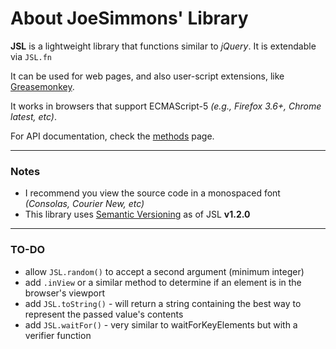 # About JoeSimmons' Library

**JSL** is a lightweight library that functions similar to _jQuery_. It is extendable via `JSL.fn`

It can be used for web pages, and also user-script extensions, like [Greasemonkey][gm].

It works in browsers that support ECMAScript-5 *(e.g., Firefox 3.6+, Chrome latest, etc)*.

For API documentation, check the [methods][methods] page.

---

### Notes
  * I recommend you view the source code in a monospaced font *(Consolas, Courier New, etc)*
  * This library uses [Semantic Versioning][semver] as of JSL **v1.2.0**

---

### TO-DO
  * allow `JSL.random()` to accept a second argument (minimum integer)
  * add `.inView` or a similar method to determine if an element is in the browser's viewport
  * add `JSL.toString()` - will return a string containing the best way to represent the passed value's contents
  * add `JSL.waitFor()` - very similar to waitForKeyElements but with a verifier function

  [gm]: https://addons.mozilla.org/en-US/firefox/addon/greasemonkey/
  [methods]: https://github.com/joesimmons/jsl/wiki/_pages
  [semver]: http://semver.org/spec/v2.0.0.html
